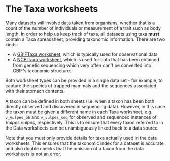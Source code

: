# The Taxa worksheets

Many datasets will involve data taken from organisms, whether that is a count of the
number of individuals or measurement of a trait such as body length. In order to help us
keep track of taxa, all datasets using taxa **must** contain a Taxa spreadsheet,
providing taxonomic information. There are two kinds:

* A [GBIFTaxa worksheet](gbif_taxa.md), which is typically used for observational data
* A [NCBITaxa worksheet](ncbi_taxa.md), which is used for data that has been obtained
  from genetic sequencing which very often can't be converted into GBIF's taxonomic
  structure.

Both worksheet types can be provided in a single data set - for example, to capture
the species of trapped mammals and the sequences associated with their stomach contents.

A taxon can be defined in both sheets (i.e. when a taxon has been both directly observed
and discovered in sequencing data). However, in this case the taxon must be given a
different name in each Taxa worksheet, e.g. `v_vulpes_ob` and `v_vulpes_seq` for
observed and sequenced instances of *Vulpes vulpes*, respectively. This is to ensure
that every taxon referred to in the Data worksheets can be unambiguously linked back to
a data source.

Note that you must only provide details for taxa actually used in the data worksheets.
This ensures that the taxonomic index for a dataset is accurate and also double checks
that the omission of a taxon from the data worksheets is not an error.
